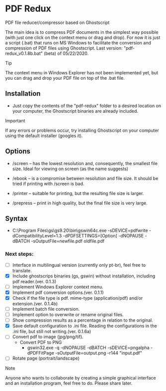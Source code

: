 # PDF Redux
PDF file reducer/compressor based on Ghostscript

The main idea is to compress PDF documents in the simplest way possible (with just one click on the context menu or drag and drop).
For now it is just a script (.bat) that runs on MS Windows to facilitate the conversion and compression of PDF files using Ghostscript.
Last version: "pdf-redux_v0.1.8b.bat" (beta) of 05/22/2020.

> [!TIP]
> The context menu in Windows Explorer has not been implemented yet, but you can drag and drop your PDF file on top of the .bat file.


## Installation
- Just copy the contents of the "pdf-redux" folder to a desired location on your computer, the Ghostscript binaries are already included.

> [!IMPORTANT]
> If any errors or problems occur, try installing Ghostscript on your computer using the default installer (googles it).
  

## Options
- /screen – has the lowest resolution and, consequently, the smallest file size. Ideal for viewing on screen (as the name suggests)

- /ebook – is a compromise between resolution and file size. It should be tried if printing with /screen is bad.

- /printer – suitable for printing, but the resulting file size is larger.

- /prepress – print in high quality, but the final file size is very large.


## Syntax
- C:\Program Files\gs\gs9.20\bin\gswin64c.exe -sDEVICE=pdfwrite -dCompatibilityLevel=1.3 -dPDFSETTINGS=[Option] -dNOPAUSE -dBATCH -sOutputFile=newfile.pdf oldfile.pdf


### Next steps:
- [ ] Interface in multilingual version (currently only pt-br), feel free to translate.
- [x] Include ghostscrips binaries (gs, gswin) without installation, including pdf reader.(ver. 0.1.3)
- [ ] Implement Windows Explorer context menu.
- [x] Implement pdf conversion options.(ver. 0.1.1)
- [x] Check if the file type is pdf. mime-type (application/pdf) and/or extension.(ver. 0.1.4b)
- [ ] Implement batch file conversion.
- [ ] Implement option to overwrite or rename original files.
- [ ] Show compression results as a percentage in relation to the original.
- [x] Save default configuration to .ini file. Reading the configurations in the .ini file, but still not writing.(ver. 0.1.6a)
- [ ] Convert pdf to image (jpg/png/tif).
  - Convert PDF to PNG
    - gswin32.exe -q -dNOPAUSE -dBATCH -sDEVICE=pngalpha -dPDFFitPage -sOutputFile=output.png -r144 "input.pdf"
- [ ] Rotate page (portrait/landscape)

> [!NOTE]
> Anyone who wants to collaborate by creating a simple graphical interface and an installation program, feel free to do. Please share later.
